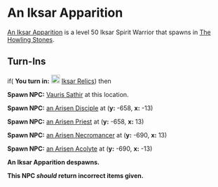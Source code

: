 # An Iksar Apparition



[An Iksar Apparition](/npc/105112) is a level 50 Iksar Spirit Warrior that spawns in [The Howling Stones](/zone/105).




## Turn-Ins




if( **You turn in:** <img style="background:url(/static/icons/blank_slot.gif);width:20px;height:20px;" src="/static/icons/item_609.png" alt="" /> <a
                                href="/item/30994" data-url="30994" class="tooltip-link link">Iksar Relics</a>) then 


**Spawn NPC:**  [Vauris Sathir](/npc/105007) at this location.


**Spawn NPC:**  [an Arisen Disciple](/npc/105186) at (**y:** -658, **x:** -13)


**Spawn NPC:**  [an Arisen Priest](/npc/105183) at (**y:** -658, **x:** 13)


**Spawn NPC:**  [an Arisen Necromancer](/npc/105184) at (**y:** -690, **x:** 13)


**Spawn NPC:**  [an Arisen Acolyte](/npc/105185) at (**y:** -690, **x:** -13)


**An Iksar Apparition despawns.**

**This NPC *should* return incorrect items given.**
